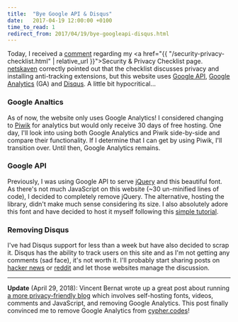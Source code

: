 ```yaml
---
title:  "Bye Google API & Disqus"
date:   2017-04-19 12:00:00 +0100
time_to_read: 1
redirect_from: 2017/04/19/bye-googleapi-disqus.html
---
```


Today, I received a [comment](https://www.reddit.com/r/privacy/comments/668n7z/basic_security_privacy_checklist/dggjntd/) regarding my <a href="{{ "/security-privacy-checklist.html" | relative_url }}">Security & Privacy Checklist</a> page. [netskaven](https://www.reddit.com/user/netskaven) correctly pointed out that the checklist discusses privacy and installing anti-tracking extensions, but this website uses [Google API](https://en.wikipedia.org/wiki/Google_APIs), [Google Analytics](https://www.google.com/analytics/#?modal_active=none) (GA) and [Disqus](https://disqus.com/admin/). A little bit hypocritical...

### Google Analtics ###

As of now, the website only uses Google Analytics! I considered changing to [Piwik](https://piwik.org/) for analytics but would only receive 30 days of free hosting. One day, I'll look into using both Google Analytics and Piwik side-by-side and compare their functionality. If I determine that I can get by using Piwik, I'll transition over. Until then, Google Analytics remains.

### Google API ###

Previously, I was using Google API to serve [jQuery](https://jquery.com/) and this beautiful font. As there's not much JavaScript on this website (~30 un-minified lines of code), I decided to completely remove jQuery. The alternative, hosting the library, didn't make much sense considering its size. I also absolutely adore this font and have decided to host it myself following this [simple tutorial](http://www.thephphero.com/how-to-host-google-fonts-locally/).

### Removing Disqus ###

I've had Disqus support for less than a week but have also decided to scrap it. Disqus has the ability to track users on this site and as I'm not getting any comments (sad face), it's not worth it. I'll probably start sharing posts on [hacker news](https://news.ycombinator.com/) or [reddit](https://www.reddit.com/) and let those websites manage the discussion.

<hr/>

**Update** (April 29, 2018): Vincent Bernat wrote up a great post about running [a more privacy-friendly blog](https://vincent.bernat.im/en/blog/2018-more-privacy-blog) which involves self-hosting fonts, videos, comments and JavaScript, and removing Google Analytics. This post finally convinced me to remove Google Analytics from [cypher.codes](https://cypher.codes)!
